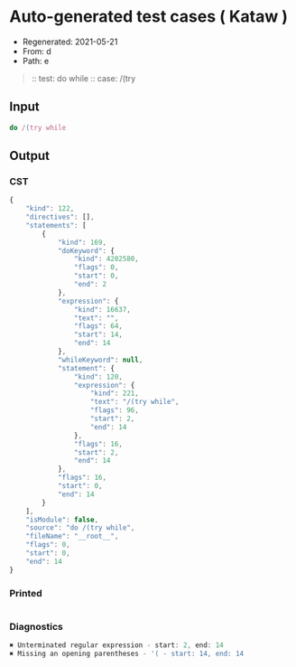 # Auto-generated test cases ( Kataw )
- Regenerated: 2021-05-21
- From: d
- Path: e
> :: test: do while
> :: case: /(try
## Input

`````js
do /(try while
`````
## Output

### CST

```javascript
{
    "kind": 122,
    "directives": [],
    "statements": [
        {
            "kind": 169,
            "doKeyword": {
                "kind": 4202580,
                "flags": 0,
                "start": 0,
                "end": 2
            },
            "expression": {
                "kind": 16637,
                "text": "",
                "flags": 64,
                "start": 14,
                "end": 14
            },
            "whileKeyword": null,
            "statement": {
                "kind": 120,
                "expression": {
                    "kind": 221,
                    "text": "/(try while",
                    "flags": 96,
                    "start": 2,
                    "end": 14
                },
                "flags": 16,
                "start": 2,
                "end": 14
            },
            "flags": 16,
            "start": 0,
            "end": 14
        }
    ],
    "isModule": false,
    "source": "do /(try while",
    "fileName": "__root__",
    "flags": 0,
    "start": 0,
    "end": 14
}
```

### Printed

```javascript

```

### Diagnostics

```javascript
✖ Unterminated regular expression - start: 2, end: 14
✖ Missing an opening parentheses - '( - start: 14, end: 14

```

